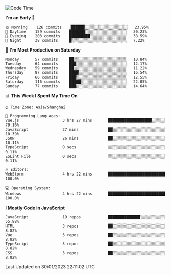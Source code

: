 <!--START_SECTION:waka-->
![Code Time](http://img.shields.io/badge/Code%20Time-2%2C051%20hrs%2012%20mins-blue)

**I'm an Early 🐤** 

```text
🌞 Morning    126 commits    ██████░░░░░░░░░░░░░░░░░░░   23.95% 
🌆 Daytime    159 commits    ███████░░░░░░░░░░░░░░░░░░   30.23% 
🌃 Evening    203 commits    █████████░░░░░░░░░░░░░░░░   38.59% 
🌙 Night      38 commits     █░░░░░░░░░░░░░░░░░░░░░░░░   7.22%

```
📅 **I'm Most Productive on Saturday** 

```text
Monday       57 commits     ██░░░░░░░░░░░░░░░░░░░░░░░   10.84% 
Tuesday      64 commits     ███░░░░░░░░░░░░░░░░░░░░░░   12.17% 
Wednesday    59 commits     ██░░░░░░░░░░░░░░░░░░░░░░░   11.22% 
Thursday     87 commits     ████░░░░░░░░░░░░░░░░░░░░░   16.54% 
Friday       66 commits     ███░░░░░░░░░░░░░░░░░░░░░░   12.55% 
Saturday     116 commits    █████░░░░░░░░░░░░░░░░░░░░   22.05% 
Sunday       77 commits     ███░░░░░░░░░░░░░░░░░░░░░░   14.64%

```


📊 **This Week I Spent My Time On** 

```text
⌚︎ Time Zone: Asia/Shanghai

💬 Programming Languages: 
Vue.js                   3 hrs 27 mins       ███████████████████░░░░░░   79.16% 
JavaScript               27 mins             ██░░░░░░░░░░░░░░░░░░░░░░░   10.39% 
JSON                     26 mins             ██░░░░░░░░░░░░░░░░░░░░░░░   10.11% 
TypeScript               0 secs              ░░░░░░░░░░░░░░░░░░░░░░░░░   0.11% 
ESLint File              0 secs              ░░░░░░░░░░░░░░░░░░░░░░░░░   0.11%

🔥 Editors: 
WebStorm                 4 hrs 22 mins       █████████████████████████   100.0%

💻 Operating System: 
Windows                  4 hrs 22 mins       █████████████████████████   100.0%

```

**I Mostly Code in JavaScript** 

```text
JavaScript               19 repos            ██████████████░░░░░░░░░░░   55.88% 
HTML                     3 repos             ██░░░░░░░░░░░░░░░░░░░░░░░   8.82% 
Vue                      3 repos             ██░░░░░░░░░░░░░░░░░░░░░░░   8.82% 
TypeScript               3 repos             ██░░░░░░░░░░░░░░░░░░░░░░░   8.82% 
CSS                      3 repos             ██░░░░░░░░░░░░░░░░░░░░░░░   8.82%

```



 Last Updated on 30/01/2023 22:11:02 UTC
<!--END_SECTION:waka-->

<!--
**likaiqiang/likaiqiang** is a ✨ _special_ ✨ repository because its `README.md` (this file) appears on your GitHub profile.

Here are some ideas to get you started:

- 🔭 I’m currently working on ...
- 🌱 I’m currently learning ...
- 👯 I’m looking to collaborate on ...
- 🤔 I’m looking for help with ...
- 💬 Ask me about ...
- 📫 How to reach me: ...
- 😄 Pronouns: ...
- ⚡ Fun fact: ...
-->
